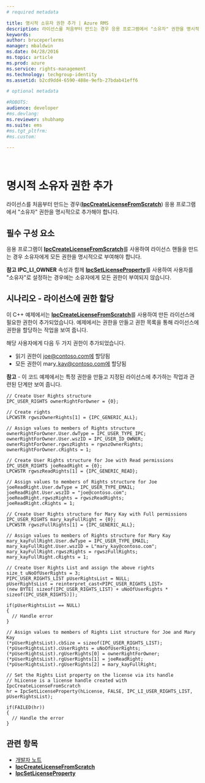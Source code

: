```yaml
---
# required metadata

title: 명시적 소유자 권한 추가 | Azure RMS
description: 라이선스를 처음부터 만드는 경우 응용 프로그램에서 "소유자" 권한을 명시적으로 추가해야 합니다.
keywords:
author: bruceperlerms
manager: mbaldwin
ms.date: 04/28/2016
ms.topic: article
ms.prod: azure
ms.service: rights-management
ms.technology: techgroup-identity
ms.assetid: b2cd9dd4-6590-488e-9efb-27bdab41eff6

# optional metadata

#ROBOTS:
audience: developer
#ms.devlang:
ms.reviewer: shubhamp
ms.suite: ems
#ms.tgt_pltfrm:
#ms.custom:

---
```


﻿
# 명시적 소유자 권한 추가

라이선스를 처음부터 만드는 경우([**IpcCreateLicenseFromScratch**](/rights-management/sdk/2.1/api/win/functions#msipc_ipccreatelicensefromscratch)) 응용 프로그램에서 "소유자" 권한을 명시적으로 추가해야 합니다.

## 필수 구성 요소

응용 프로그램이 [**IpcCreateLicenseFromScratch**](/rights-management/sdk/2.1/api/win/functions#msipc_ipccreatelicensefromscratch)를 사용하여 라이선스 핸들을 만드는 경우 소유자에게 모든 권한을 명시적으로 부여해야 합니다.

**참고** **IPC\_LI\_OWNER** 속성과 함께 [**IpcSetLicenseProperty**](/rights-management/sdk/2.1/api/win/functions#msipc_ipcsetlicenseproperty)를 사용하여 사용자를 "소유자"로 설정하는 경우에는 소유자에게 모든 권한이 부여되지 않습니다.

 
## 시나리오 - 라이선스에 권한 할당

이 C++ 예제에서는 [**IpcCreateLicenseFromScratch**](/rights-management/sdk/2.1/api/win/functions#msipc_ipccreatelicensefromscratch)를 사용하여 만든 라이선스에 필요한 권한이 추가되었습니다. 예제에서는 권한을 만들고 권한 목록을 통해 라이선스에 권한을 할당하는 작업을 보여 줍니다.

해당 사용자에게 다음 두 가지 권한이 추가되었습니다.

-   읽기 권한이 joe@contoso.com에 할당됨
-   모든 권한이 mary\_kay@contoso.com에 할당됨

**참고** - 이 코드 예제에서는 특정 권한을 만들고 지정된 라이선스에 추가하는 작업과 관련된 단계만 보여 줍니다.

    // Create User Rights structure
    IPC_USER_RIGHTS ownerRightForOwner = {0};

    // Create rights
    LPCWSTR rgwszOwnerRights[1] = {IPC_GENERIC_ALL};

    // Assign values to members of Rights structure
    ownerRightForOwner.User.dwType = IPC_USER_TYPE_IPC;
    ownerRightForOwner.User.wszID = IPC_USER_ID_OWNER;
    ownerRightForOwner.rgwszRights = rgwszOwnerRights;
    ownerRightForOwner.cRights = 1;

    // Create User Rights structure for Joe with Read permissions
    IPC_USER_RIGHTS joeReadRight = {0};
    LPCWSTR rgwszReadRights[1] = {IPC_GENERIC_READ};

    // Assign values to members of Rights structure for Joe
    joeReadRight.User.dwType = IPC_USER_TYPE_EMAIL;
    joeReadRight.User.wszID = "joe@contoso.com";
    joeReadRight.rgwszRights = rgwszReadRights;
    joeReadRight.cRights = 1;

    // Create User Rights structure for Mary Kay with Full permissions
    IPC_USER_RIGHTS mary_kayFullRight = {0};
    LPCWSTR rgwszFullRights[1] = {IPC_GENERIC_ALL};

    // Assign values to members of Rights structure for Mary Kay
    mary_kayFullRight.User.dwType = IPC_USER_TYPE_EMAIL;
    mary_kayFullRight.User.wszID = L"mary_kay@contoso.com";
    mary_kayFullRight.rgwszRights = rgwszFullRights;
    mary_kayFullRight.cRights = 1;

    // Create User Rights List and assign the above rights
    size_t uNoOfUserRights = 3;
    PIPC_USER_RIGHTS_LIST pUserRightsList = NULL;
    pUserRightsList = reinterpret_cast<PIPC_USER_RIGHTS_LIST>
    (new BYTE[ sizeof(IPC_USER_RIGHTS_LIST) + uNoOfUserRights * sizeof(IPC_USER_RIGHTS)]);

    if(pUserRightsList == NULL)
    {
      // Handle error
    }

    // Assign values to members of Rights List structure for Joe and Mary Kay
    (*pUserRightsList).cbSize = sizeof(IPC_USER_RIGHTS_LIST);
    (*pUserRightsList).cUserRights = uNoOfUserRights;
    (*pUserRightsList).rgUserRights[0] = ownerRightForOwner;
    (*pUserRightsList).rgUserRights[1] = joeReadRight;
    (*pUserRightsList).rgUserRights[2] = mary_kayFullRight;

    // Set the Rights List property on the license via its handle
    // hLicense is a license handle created with IpcCreateLicenseFromScratch
    hr = IpcSetLicenseProperty(hLicense, FALSE, IPC_LI_USER_RIGHTS_LIST, pUserRightsList);

    if(FAILED(hr))
    {
      // Handle the error
    }



## 관련 항목

* [개발자 노트](developer-notes.md)
* [**IpcCreateLicenseFromScratch**](/rights-management/sdk/2.1/api/win/functions#msipc_ipccreatelicensefromscratch)
* [**IpcSetLicenseProperty**](/rights-management/sdk/2.1/api/win/functions#msipc_ipcsetlicenseproperty)
 

 


<!--HONumber=Apr16_HO3-->


